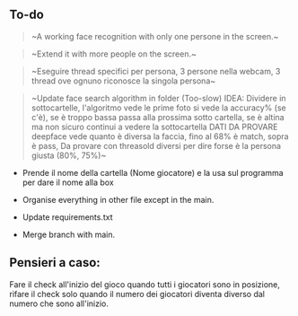 ## To-do

> ~A working face recognition with only one persone in the screen.~

> ~Extend it with more people on the screen.~

> ~Eseguire thread specifici per persona, 3 persone nella webcam, 3 thread ove ognuno riconosce la singola persona~

> ~Update face search algorithm in folder (Too-slow) IDEA: Dividere in sottocartelle, l'algoritmo vede le prime foto si vede la accuracy% (se c'è), se è troppo bassa passa alla prossima sotto cartella, se è altina ma non sicuro continui a vedere la sottocartella DATI DA PROVARE deepface vede quanto è diversa la faccia, fino al 68% è match, sopra è pass, Da provare con threasold diversi per dire forse è la persona giusta (80%, 75%)~

- Prende il nome della cartella (Nome giocatore) e la usa sul programma per dare il nome alla box

- Organise everything in other file except in the main.

- Update requirements.txt

- Merge branch with main.

## Pensieri a caso:

Fare il check all'inizio del gioco quando tutti i giocatori sono in posizione, rifare il check solo quando il numero dei giocatori diventa diverso dal numero che sono all'inizio.
